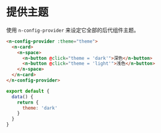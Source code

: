 # 提供主题

使用 `n-config-provider` 来设定它全部的后代组件主题。

```html
<n-config-provider :theme="theme">
  <n-card>
    <n-space>
      <n-button @click="theme = 'dark'">深色</n-button>
      <n-button @click="theme = 'light'">浅色</n-button>
    </n-space>
  </n-card>
</n-config-provider>
```

```js
export default {
  data() {
    return {
      theme: 'dark'
    }
  }
}
```
